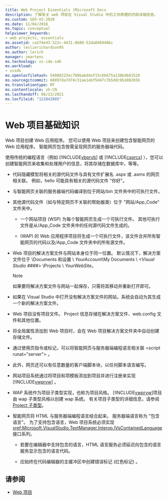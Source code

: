 ```yaml
---
title: Web Project Essentials |Microsoft Docs
description: 了解有关 web 项目在 Visual Studio 中的工作原理的内部详细信息。
ms.custom: SEO-VS-2020
ms.date: 11/04/2016
ms.topic: conceptual
helpviewer_keywords:
- web projects, essentials
ms.assetid: ca2f4e43-322c-4431-8680-52da846940bc
author: leslierichardson95
ms.author: lerich
manager: jmartens
ms.technology: vs-ide-sdk
ms.workload:
- vssdk
ms.openlocfilehash: 54888223ec789babd4af15c6b675a138bdb81520
ms.sourcegitcommit: 68897da7d74c31ae1ebf5d47c7b5ddc9b108265b
ms.translationtype: MT
ms.contentlocale: zh-CN
ms.lasthandoff: 08/13/2021
ms.locfileid: "122042005"
---
```

# <a name="web-project-essentials"></a>Web 项目基础知识
Web 项目创建 Web 应用程序。 您可以使用 Web 项目来创建包含智能网页的 Web 应用程序。 智能网页包含按需呈现网页的服务器端代码。

 使用传统的编程语言（例如 [!INCLUDE[vbprvb](../../code-quality/includes/vbprvb_md.md)] 或 [!INCLUDE[csprcs](../../data-tools/includes/csprcs_md.md)] ），您可以创建智能网页来收集和处理用户的信息，将其存储在数据库中，等等。

- 代码隐藏模型将相关的源代码文件与具有文件扩展名 .aspx 或 .asmx 的网页相关联。 例如，hello 可能具有相关的源代码文件 "你好"。

- 与智能网页关联的服务器端代码编译到位于网站/bin 文件夹中的可执行文件。

- 其他源代码文件（如与特定网页不关联的帮助器类）位于 "网站/App_Code" 文件夹中。

  - 一个网站项目 (WSP) 为每个智能网页生成一个可执行文件。 其他可执行文件是从/App_Code 文件夹中的任何源代码文件生成的。

  -  (WAP) 的 Web 应用程序项目将生成一个可执行文件，该文件合并所有智能网页的代码以及/App_Code 文件夹中的所有源文件。

- Web 项目的解决方案文件与网站本身位于同一位置。 默认情况下，解决方案文件位于 \Documents 和设置 \\ *YourAccount*\My Documents \\ *\<Visual Studio ####>* \Projects \\ *YourWebSite*。

  > [!NOTE]
  > 如果要将解决方案文件与网站一起保存，只需将其移动并重新打开即可。

- 如果在 Visual Studio 中打开没有解决方案文件的网站，系统会自动为其生成一个新的解决方案文件。

- Web 项目没有项目文件。 Project 信息存储在解决方案文件、web.config 文件和其他位置。

- 将全局属性添加到 Web 项目时，会在 Web 项目解决方案文件夹中自动创建存储文件。

- 通过使用页指令或标记，可以将智能网页与服务器端编程语言相关联 \<script runat="server"> 。

- 此外，网页还可以有任意数量的客户端脚本块，以任何脚本语言编写。

- 网站项目系统通过将项目和项模板添加到项目并进行注册来实现 [!INCLUDE[vwprvw](../../extensibility/internals/includes/vwprvw_md.md)] 。

- WAP 系统作为项目子类型实现，也称为项目风格。 [!INCLUDE[vwprvw](../../extensibility/internals/includes/vwprvw_md.md)]项目由 wap 子类型风格以创建 wap 系统。 有关项目子类型的详细信息，请参阅[Project 子类型](../../extensibility/internals/project-subtypes.md)。

- 智能网页将 HTML 与服务器端编程语言结合起来。 服务器端语言称为 "包含语言"。 为了支持包含语言，Web 项目系统必须实现 <xref:Microsoft.VisualStudio.TextManager.Interop.IVsContainedLanguage> 接口系列。

  - 若要在编辑器中支持包含的语言，HTML 语言服务必须延迟向包含的语言服务显示包含的语言代码。

  - 应始终在代码编辑器的主缓冲区中创建错误标记 (红色标记) 。

## <a name="see-also"></a>请参阅
- [Web 项目](../../extensibility/internals/web-projects.md)
